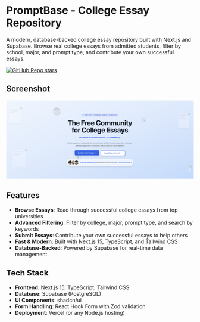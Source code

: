 # PromptBase - College Essay Repository

A modern, database-backed college essay repository built with Next.js and Supabase. Browse real college essays from admitted students, filter by school, major, and prompt type, and contribute your own successful essays.

[![GitHub Repo stars](https://img.shields.io/github/stars/thavasantonio/promptbase?style=social)](https://github.com/thavasantonio/promptbase)

## Screenshot

![PromptBase Screenshot](public/demo.png)

## Features

-  **Browse Essays**: Read through successful college essays from top universities
-  **Advanced Filtering**: Filter by college, major, prompt type, and search by keywords
-  **Submit Essays**: Contribute your own successful essays to help others
-  **Fast & Modern**: Built with Next.js 15, TypeScript, and Tailwind CSS
-  **Database-Backed**: Powered by Supabase for real-time data management

## Tech Stack

- **Frontend**: Next.js 15, TypeScript, Tailwind CSS
- **Database**: Supabase (PostgreSQL)
- **UI Components**: shadcn/ui
- **Form Handling**: React Hook Form with Zod validation
- **Deployment**: Vercel (or any Node.js hosting)
